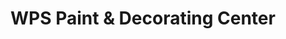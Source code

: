 ---
title: "WPS Paint & Decorating Center"
url: /abingdon/wps-paint-and-decorating-center/
shop: paint
---